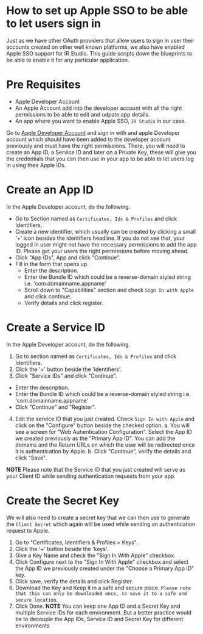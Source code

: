# How to set up Apple SSO to be able to let users sign in
Just as we have other OAuth providers that allow users to sign in user their accounts created on other well known platforms, we also have enabled Apple SSO support for IR Studio. This guide scripts down the blueprints to be able to enable it for any particular application.

# Pre Requisites
- Apple Developer Account
- An Apple Account add into the developer account with all the right permissions to be able to edit and udpate app details.
- An app where you want to enable Apple SSO, `IR Studio` in our case. 


Go to [Apple Developer Account](https://idmsa.apple.com/IDMSWebAuth/signin?appIdKey=891bd3417a7776362562d2197f89480a8547b108fd934911bcbea0110d07f757&path=%2Faccount%2F&rv=1) and sign in with and apple Developer account which should have been added to the developer account previously and must have the right permissions. There, you will need to create an App ID, a Service ID and later on a Private Key, these will give you the credentials that you can then use in your app to be able to let users log in using their Apple IDs.

# Create an App ID
In the Apple Developer account, do the following. 

- Go to Section named as `Certificates, Ids & Profiles` and click Identifiers.
- Create a new identifier, which usually can be created by clicking a small '+' icon besides the identifiers headline. If you do not see that, your logged in user might not have the necessary permissions to add the app ID. Please get your users the right permissions before moving ahead. 
- Click "App IDs", App and click "Continue".
- Fill in the form that opens up.
  - Enter the description.
  - Enter the Bundle ID which could be a reverse-domain styled string i.e. 'com.domainname.appname'
  - Scroll down to "Capabilities" section and check `Sign In with Apple` and click continue. 
  - Verify details and click register.

# Create a Service ID
In the Apple Developer account, do the following. 

1. Go to section named as `Certificates, Ids & Profiles` and click Identifiers.
2. Click the '+' button beside the 'identifiers'.
3. Click "Service IDs" and click "Continue".
 - Enter the description.
 - Enter the Bundle ID which could be a reverse-domain styled string i.e. 'com.domainname.appname'
 - Click "Continue" and "Register".
4. Edit the service ID that you just created. Check `Sign In with Apple` and click on the "Configure" button beside the checked option.
 a. You will see a screen for "Web Auhentication Configuration". Select the App ID we created previously as the "Primary App ID". You can add the domains and the Return URLs on which the user will be redirected once it is authentication by Apple. 
 b. Click "Continue", verify the details and click "Save".

 **NOTE**
 Please note that the Service ID that you just created will serve as your Client ID while sending authentication requests from your app.

# Create the Secret Key
We will also need to create a secret key that we can then use to generate the `Client Secret` which again will be used while sending an authentication request to Apple.

1. Go to "Certificates, Identifiers & Profiles > Keys".
2. Click the '+' button beside the 'keys'.
2. Give a Key Name and check the "Sign In With Apple" checkbox.
3. Click Configure next to the "Sign In With Apple" checkbox and select the App ID we previously created under the "Choose a Primary App ID" key. 
4. Click save, verify the details and click Register.
5. Download the Key and Keep it in a safe and secure place. `Please note that this can only be downloaded once, so save it to a safe and secure location`.
6. Click Done.
**NOTE**
You can keep one App ID and a Secret Key and multiple Service IDs for each environment. But a better practice would be to decouple the App IDs, Service ID and Secret Key for different environments

